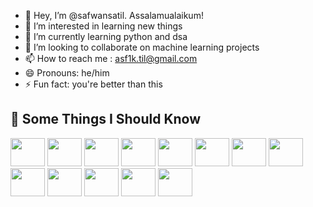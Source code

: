 - 👋 Hey, I’m @safwansatil. Assalamualaikum!
- 👀 I’m interested in learning new things
- 🌱 I’m currently learning python and dsa
- 💞️ I’m looking to collaborate on machine learning projects
- 📫 How to reach me : asf1k.til@gmail.com
- 😄 Pronouns: he/him
- ⚡ Fun fact: you're better than this
<h2> 🧠 Some Things I Should Know</h2>
<p align="left">
<img src="https://cdn.jsdelivr.net/gh/devicons/devicon@latest/icons/c/c-original.svg"  width="55" height="45"  />         
<img src="https://cdn.jsdelivr.net/gh/devicons/devicon@latest/icons/cplusplus/cplusplus-original.svg"  width="55" height="45"  />         
<img src="https://cdn.jsdelivr.net/gh/devicons/devicon@latest/icons/arduino/arduino-original.svg"  width="55" height="45"  />         
<img src="https://cdn.jsdelivr.net/gh/devicons/devicon@latest/icons/java/java-original.svg"  width="55" height="45"  />         
<img src="https://cdn.jsdelivr.net/gh/devicons/devicon@latest/icons/python/python-original.svg"  width="55" height="45"  />         
<img src="https://cdn.jsdelivr.net/gh/devicons/devicon@latest/icons/css3/css3-original.svg"  width="55" height="45"  />         
<img src="https://cdn.jsdelivr.net/gh/devicons/devicon@latest/icons/bootstrap/bootstrap-original.svg"  width="55" height="45"  />         
<img src="https://cdn.jsdelivr.net/gh/devicons/devicon@latest/icons/html5/html5-original-wordmark.svg"  width="55" height="45"  />         
<img src="https://cdn.jsdelivr.net/gh/devicons/devicon@latest/icons/javascript/javascript-plain.svg"  width="55" height="45"  />         
<img src="https://cdn.jsdelivr.net/gh/devicons/devicon@latest/icons/nodejs/nodejs-original-wordmark.svg"  width="55" height="45"  />         
<img src="https://cdn.jsdelivr.net/gh/devicons/devicon@latest/icons/express/express-original-wordmark.svg"  width="55" height="45"  />         
<img src="https://cdn.jsdelivr.net/gh/devicons/devicon@latest/icons/mongodb/mongodb-original-wordmark.svg"  width="55" height="45"  />         
<img src="https://cdn.jsdelivr.net/gh/devicons/devicon@latest/icons/dart/dart-original.svg"  width="55" height="45"  />         
</p>

<!---
safwansatil/safwansatil is a ✨ special ✨ repository because its `README.md` (this file) appears on your GitHub profile.
You can click the Preview link to take a look at your changes.
--->
